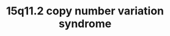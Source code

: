 ---
annotations:
- id: PW:0000013
  parent: disease pathway
  type: Pathway Ontology
  value: disease pathway
- id: DOID:630
  parent: genetic disease
  type: Disease Ontology
  value: genetic disease
- id: DOID:0060393
  parent: genetic disease
  type: Disease Ontology
  value: chromosome 15q11.2 deletion syndrome
authors:
- Fehrhart
- Egonw
communities:
- RareDiseases
description: 'This pathway shows the genes known in the 15q11.2 region which can cause
  a copy number variation syndrome (CNV) if deleted or duplicated (or triplicated).
  These rare genetic syndromes are called 15q11.2 deletion or duplication syndrome,
  also known as Burnside Butler syndrome. This region is relatively small compared
  to other CNVs but it contains with NIPA1 and NIPA2 two important Magnesium transporters
  which are active in the central nervous system. CYFIP1 is an important interactor
  with FMR1, which is the causative gene for fragile X syndrome. The breakpoints (chr15:22,805,313-23,094,530
  GRCh37/hg19) are defined as given in Kendall et al. 2017: https://doi.org/10.1016/j.biopsych.2016.08.014.'
last-edited: 2023-01-18
ndex: e39f916c-8b72-11eb-9e72-0ac135e8bacf
organisms:
- Homo sapiens
redirect_from:
- /index.php/Pathway:WP4940
- /instance/WP4940
- /instance/WP4940_r124896
revision: r124896
schema-jsonld:
- '@context': https://schema.org/
  '@id': https://wikipathways.github.io/pathways/WP4940.html
  '@type': Dataset
  creator:
    '@type': Organization
    name: WikiPathways
  description: 'This pathway shows the genes known in the 15q11.2 region which can
    cause a copy number variation syndrome (CNV) if deleted or duplicated (or triplicated).
    These rare genetic syndromes are called 15q11.2 deletion or duplication syndrome,
    also known as Burnside Butler syndrome. This region is relatively small compared
    to other CNVs but it contains with NIPA1 and NIPA2 two important Magnesium transporters
    which are active in the central nervous system. CYFIP1 is an important interactor
    with FMR1, which is the causative gene for fragile X syndrome. The breakpoints
    (chr15:22,805,313-23,094,530 GRCh37/hg19) are defined as given in Kendall et al.
    2017: https://doi.org/10.1016/j.biopsych.2016.08.014.'
  keywords:
  - CYFIP1
  - ELMO2P1
  - FMR1
  - Mg2+
  - NIPA1
  - NIPA2
  - TUBGCP2
  - TUBGCP3
  - TUBGCP4
  - TUBGCP5
  - TUBGCP6
  license: CC0
  name: 15q11.2 copy number variation syndrome
seo: CreativeWork
title: 15q11.2 copy number variation syndrome
wpid: WP4940
---